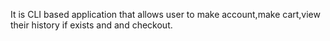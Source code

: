 It is CLI based application that allows user to make account,make cart,view their history if exists and and checkout.
